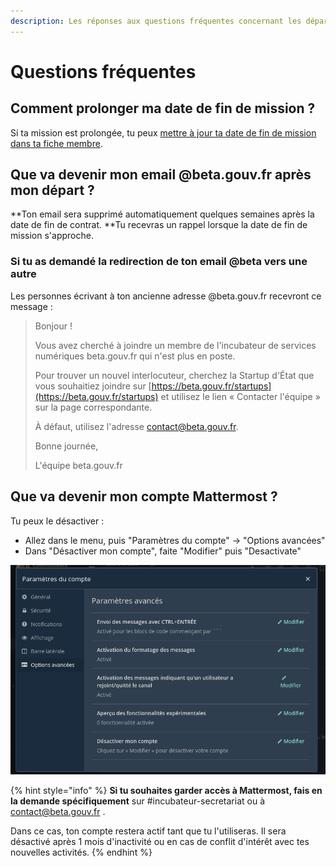 ```yaml
---
description: Les réponses aux questions fréquentes concernant les départs.
---
```


# Questions fréquentes

## Comment prolonger ma date de fin de mission ?

Si ta mission est prolongée, tu peux [mettre à jour ta date de fin de mission dans ta fiche membre](https://doc.incubateur.net/communaute/gerer-sa-startup-detat-ou-de-territoires-au-quotidien/je-gere-mon-produit-et-son-impact/gerer-sa-fiche-produit#ajouter-un-membre-de-son-equipe-a-sa-fiche-produit).

## Que va devenir mon email @beta.gouv.fr après mon départ ?

**Ton email sera supprimé automatiquement quelques semaines après la date de fin de contrat. **Tu recevras un rappel lorsque la date de fin de mission s'approche.

### Si tu as demandé la redirection de ton email @beta vers une autre

Les personnes écrivant à ton ancienne adresse @beta.gouv.fr recevront ce message :

> Bonjour !
>
> Vous avez cherché à joindre un membre de l'incubateur de services numériques beta.gouv.fr qui n'est plus en poste.
>
> Pour trouver un nouvel interlocuteur, cherchez la Startup d'État que vous souhaitiez joindre sur [https://beta.gouv.fr/startups](https://beta.gouv.fr/startups) et utilisez le lien « Contacter l'équipe » sur la page correspondante.
>
> À défaut, utilisez l'adresse contact@beta.gouv.fr.
>
> Bonne journée,
>
> L'équipe beta.gouv.fr



## Que va devenir mon compte Mattermost ?

Tu peux le désactiver : 

* Allez dans le menu, puis "Paramètres du compte" -> "Options avancées" 
* Dans "Désactiver mon compte", faite "Modifier" puis "Desactivate"

![Désactiver mon compte](<../../.gitbook/assets/image (14) (2) (1) (1).png>)

{% hint style="info" %}
**Si tu souhaites garder accès à Mattermost, fais en la demande spécifiquement** sur #incubateur-secretariat ou à contact@beta.gouv.fr . 

Dans ce cas, ton compte restera actif tant que tu l'utiliseras. Il sera désactivé après 1 mois d'inactivité ou en cas de conflit d'intérêt avec tes nouvelles activités.
{% endhint %}
